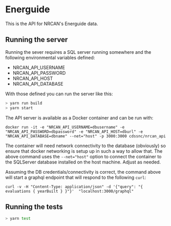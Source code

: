 # Energuide

This is the API for NRCAN's Energuide data.

## Running the server

Running the sever requires a SQL server running somewhere and the following environmental variables defined:

* NRCAN_API_USERNAME
* NRCAN_API_PASSWORD
* NRCAN_API_HOST
* NRCAN_API_DATABASE

With those defined you can run the server like this:

```sh
> yarn run build
> yarn start
```

The API server is available as a Docker container and can be run with:
```
docker run -it -e "NRCAN_API_USERNAME=dbusername" -e "NRCAN_API_PASSWORD=dbpassword" -e "NRCAN_API_HOST=dburl" -e "NRCAN_API_DATABASE=dbname" --net="host" -p 3000:3000 cdssnc/nrcan_api
```

The container will need network connectivity to the database (obviously) so
ensure that docker networking is setup up in such a way to allow that. The
above command uses the `--net="host"` option to connect the container to the
SQLServer database installed on the host machine. Adjust as needed.

Assuming the DB credentials/connectivity is correct, the command above will
start a graphql endpoint that will respond to the following `curl`:

```
curl -v -H "Content-Type: application/json" -d '{"query": "{ evaluations { yearBuilt } }"}'  "localhost:3000/graphql"
```

## Running the tests

```sh
> yarn test
```
